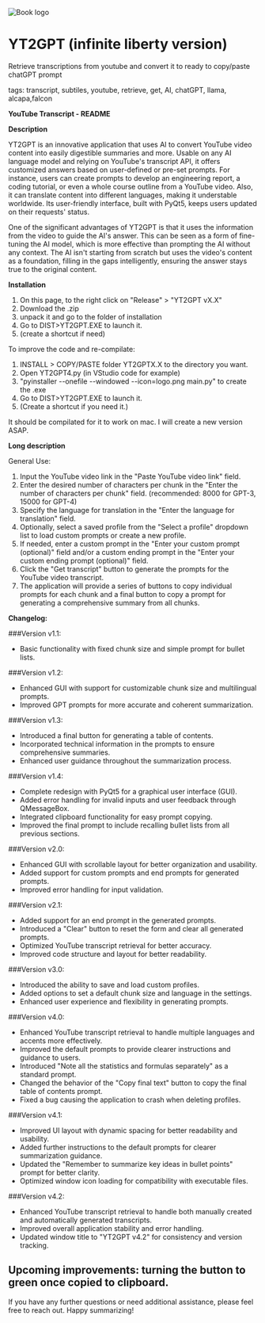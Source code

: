 ![Book logo](YT2GPT-create-custom-prompts-from-youtube/YTGPT.png)
# YT2GPT (infinite liberty version)
 Retrieve transcriptions from youtube and convert it to ready to copy/paste chatGPT prompt

 tags: transcript, subtiles, youtube, retrieve, get, AI, chatGPT, llama, alcapa,falcon

**YouTube Transcript - README**

**Description**

YT2GPT is an innovative application that uses AI to convert YouTube video content into easily digestible summaries and more. Usable on any AI language model and relying on YouTube's transcript API, it offers customized answers based on user-defined or pre-set prompts. For instance, users can create prompts to develop an engineering report, a coding tutorial, or even a whole course outline from a YouTube video. Also, it can translate content into different languages, making it understable worldwide. Its user-friendly interface, built with PyQt5, keeps users updated on their requests' status. 

One of the significant advantages of YT2GPT is that it uses the information from the video to guide the AI's answer. This can be seen as a form of fine-tuning the AI model, which is more effective than prompting the AI without any context. The AI isn't starting from scratch but uses the video's content as a foundation, filling in the gaps intelligently, ensuring the answer stays true to the original content.

**Installation** 

1. On this page, to the right click on "Release" > "YT2GPT vX.X"
2. Download the .zip
3. unpack it and go to the folder of installation
4. Go to DIST>YT2GPT.EXE to launch it.
5. (create a shortcut if need)

To improve the code and re-compilate:
1. INSTALL > COPY/PASTE folder YT2GPTX.X to the directory you want.
2. Open YT2GPT4.py (in VStudio code for example)
3. "pyinstaller --onefile --windowed --icon=logo.png main.py" to create the .exe
5. Go to DIST>YT2GPT.EXE to launch it. 
6. (Create a shortcut if you need it.)

It should be compilated for it to work on mac. I will create a new version ASAP.

**Long description**

General Use:
1. Input the YouTube video link in the "Paste YouTube video link" field.
2. Enter the desired number of characters per chunk in the "Enter the number of characters per chunk" field. (recommended: 8000 for GPT-3, 15000 for GPT-4)
3. Specify the language for translation in the "Enter the language for translation" field.
4. Optionally, select a saved profile from the "Select a profile" dropdown list to load custom prompts or create a new profile.
5. If needed, enter a custom prompt in the "Enter your custom prompt (optional)" field and/or a custom ending prompt in the "Enter your custom ending prompt (optional)" field.
6. Click the "Get transcript" button to generate the prompts for the YouTube video transcript.
7. The application will provide a series of buttons to copy individual prompts for each chunk and a final button to copy a prompt for generating a comprehensive summary from all chunks.



**Changelog:**

###Version v1.1:

- Basic functionality with fixed chunk size and simple prompt for bullet lists.

###Version v1.2:

- Enhanced GUI with support for customizable chunk size and multilingual prompts.
- Improved GPT prompts for more accurate and coherent summarization.

###Version v1.3:

- Introduced a final button for generating a table of contents.
- Incorporated technical information in the prompts to ensure comprehensive summaries.
- Enhanced user guidance throughout the summarization process.

###Version v1.4:

- Complete redesign with PyQt5 for a graphical user interface (GUI).
- Added error handling for invalid inputs and user feedback through QMessageBox.
- Integrated clipboard functionality for easy prompt copying.
- Improved the final prompt to include recalling bullet lists from all previous sections.

###Version v2.0:

- Enhanced GUI with scrollable layout for better organization and usability.
- Added support for custom prompts and end prompts for generated prompts.
- Improved error handling for input validation.

###Version v2.1:

- Added support for an end prompt in the generated prompts.
- Introduced a "Clear" button to reset the form and clear all generated prompts.
- Optimized YouTube transcript retrieval for better accuracy.
- Improved code structure and layout for better readability.

###Version v3.0:

- Introduced the ability to save and load custom profiles.
- Added options to set a default chunk size and language in the settings.
- Enhanced user experience and flexibility in generating prompts.

###Version v4.0:

- Enhanced YouTube transcript retrieval to handle multiple languages and accents more effectively.
- Improved the default prompts to provide clearer instructions and guidance to users.
- Introduced "Note all the statistics and formulas separately" as a standard prompt.
- Changed the behavior of the "Copy final text" button to copy the final table of contents prompt.
- Fixed a bug causing the application to crash when deleting profiles.

###Version v4.1:

- Improved UI layout with dynamic spacing for better readability and usability.
- Added further instructions to the default prompts for clearer summarization guidance.
- Updated the "Remember to summarize key ideas in bullet points" prompt for better clarity.
- Optimized window icon loading for compatibility with executable files.

###Version v4.2:

- Enhanced YouTube transcript retrieval to handle both manually created and automatically generated transcripts.
- Improved overall application stability and error handling.
- Updated window title to "YT2GPT v4.2" for consistency and version tracking.

Upcoming improvements: turning the button to green once copied to clipboard.
---

If you have any further questions or need additional assistance, please feel free to reach out. Happy summarizing!
